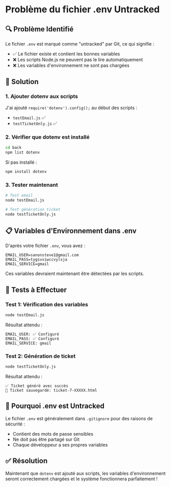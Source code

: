 # Problème du fichier .env Untracked

## 🔍 Problème Identifié

Le fichier `.env` est marqué comme "untracked" par Git, ce qui signifie :
- ✅ Le fichier existe et contient les bonnes variables
- ❌ Les scripts Node.js ne peuvent pas le lire automatiquement
- ❌ Les variables d'environnement ne sont pas chargées

## 🔧 Solution

### 1. Ajouter dotenv aux scripts
J'ai ajouté `require('dotenv').config();` au début des scripts :
- `testEmail.js` ✅
- `testTicketOnly.js` ✅

### 2. Vérifier que dotenv est installé
```bash
cd back
npm list dotenv
```

Si pas installé :
```bash
npm install dotenv
```

### 3. Tester maintenant
```bash
# Test email
node testEmail.js

# Test génération ticket
node testTicketOnly.js
```

## 📋 Variables d'Environnement dans .env

D'après votre fichier `.env`, vous avez :
```
EMAIL_USER=sanonsteve1@gmail.com
EMAIL_PASS=tygsvviwccvylsja
EMAIL_SERVICE=gmail
```

Ces variables devraient maintenant être détectées par les scripts.

## 🧪 Tests à Effectuer

### Test 1: Vérification des variables
```bash
node testEmail.js
```
Résultat attendu :
```
EMAIL_USER: ✅ Configuré
EMAIL_PASS: ✅ Configuré
EMAIL_SERVICE: gmail
```

### Test 2: Génération de ticket
```bash
node testTicketOnly.js
```
Résultat attendu :
```
✅ Ticket généré avec succès
💾 Ticket sauvegardé: ticket-7-XXXXX.html
```

## 🎯 Pourquoi .env est Untracked

Le fichier `.env` est généralement dans `.gitignore` pour des raisons de sécurité :
- Contient des mots de passe sensibles
- Ne doit pas être partagé sur Git
- Chaque développeur a ses propres variables

## ✅ Résolution

Maintenant que `dotenv` est ajouté aux scripts, les variables d'environnement seront correctement chargées et le système fonctionnera parfaitement !